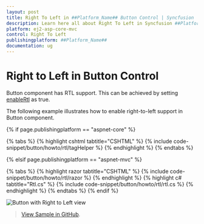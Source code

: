 ```yaml
---
layout: post
title: Right To Left in ##Platform_Name## Button Control | Syncfusion
description: Learn here all about Right To Left in Syncfusion ##Platform_Name## Button control of Syncfusion Essential JS 2 and more.
platform: ej2-asp-core-mvc
control: Right To Left
publishingplatform: ##Platform_Name##
documentation: ug
---
```



# Right to Left in Button Control

Button component has RTL support. This can be achieved by setting [enableRtl](https://help.syncfusion.com/cr/aspnetcore-js2/Syncfusion.EJ2.Buttons.Button.html#Syncfusion_EJ2_Buttons_Button_EnableRtl) as true.

The following example illustrates how to enable right-to-left support in Button component.

{% if page.publishingplatform == "aspnet-core" %}

{% tabs %}
{% highlight cshtml tabtitle="CSHTML" %}
{% include code-snippet/button/howto/rtl/tagHelper %}
{% endhighlight %}
{% endtabs %}

{% elsif page.publishingplatform == "aspnet-mvc" %}

{% tabs %}
{% highlight razor tabtitle="CSHTML" %}
{% include code-snippet/button/howto/rtl/razor %}
{% endhighlight %}
{% highlight c# tabtitle="Rtl.cs" %}
{% include code-snippet/button/howto/rtl/rtl.cs %}
{% endhighlight %}
{% endtabs %}
{% endif %}

![Button with Right to Left view](images/button-in-right-to-left.png)

> [View Sample in GitHub](https://github.com/SyncfusionExamples/ASP-NET-Core-UG-Examples/tree/main/Button/ButtonHowToSample).